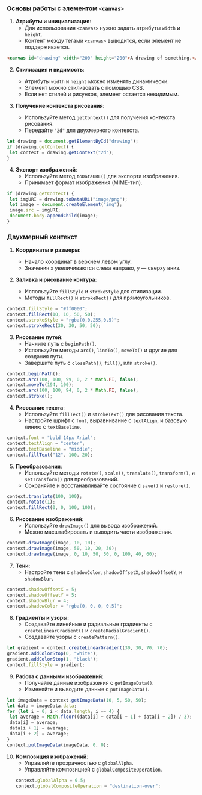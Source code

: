 ### Основы работы с элементом `<canvas>`

1. **Атрибуты и инициализация**:
   - Для использования `<canvas>` нужно задать атрибуты `width` и `height`.
   - Контент между тегами `<canvas>` выводится, если элемент не поддерживается.
```html
<canvas id="drawing" width="200" height="200">A drawing of something.</canvas>
```

2. **Стилизация и видимость**:
   - Атрибуты `width` и `height` можно изменять динамически.
   - Элемент можно стилизовать с помощью CSS.
   - Если нет стилей и рисунков, элемент остается невидимым.

3. **Получение контекста рисования**:
   - Используйте метод `getContext()` для получения контекста рисования.
   - Передайте `"2d"` для двухмерного контекста.
```javascript
let drawing = document.getElementById("drawing");
if (drawing.getContext) {
 let context = drawing.getContext("2d");
}
   ```

4. **Экспорт изображений**:
   - Используйте метод `toDataURL()` для экспорта изображения.
   - Принимает формат изображения (MIME-тип).
```javascript
if (drawing.getContext) {
 let imgURI = drawing.toDataURL("image/png");
 let image = document.createElement("img");
 image.src = imgURI;
 document.body.appendChild(image);
}
```

### Двухмерный контекст

1. **Координаты и размеры**:
   - Начало координат в верхнем левом углу.
   - Значения `x` увеличиваются слева направо, `y` — сверху вниз.

2. **Заливка и рисование контура**:
   - Используйте `fillStyle` и `strokeStyle` для стилизации.
   - Методы `fillRect()` и `strokeRect()` для прямоугольников.
```javascript
context.fillStyle = "#ff0000";
context.fillRect(10, 10, 50, 50);
context.strokeStyle = "rgba(0,0,255,0.5)";
context.strokeRect(30, 30, 50, 50);
```

3. **Рисование путей**:
   - Начните путь с `beginPath()`.
   - Используйте методы `arc()`, `lineTo()`, `moveTo()` и другие для создания пути.
   - Завершите путь с `closePath()`, `fill()`, или `stroke()`.
```javascript
context.beginPath();
context.arc(100, 100, 99, 0, 2 * Math.PI, false);
context.moveTo(194, 100);
context.arc(100, 100, 94, 0, 2 * Math.PI, false);
context.stroke();
```

4. **Рисование текста**:
   - Используйте `fillText()` и `strokeText()` для рисования текста.
   - Настройте шрифт с `font`, выравнивание с `textAlign`, и базовую линию с `textBaseline`.
```javascript
context.font = "bold 14px Arial";
context.textAlign = "center";
context.textBaseline = "middle";
context.fillText("12", 100, 20);
```

5. **Преобразования**:
   - Используйте методы `rotate()`, `scale()`, `translate()`, `transform()`, и `setTransform()` для преобразований.
   - Сохраняйте и восстанавливайте состояние с `save()` и `restore()`.
```javascript
context.translate(100, 100);
context.rotate(1);
context.fillRect(0, 0, 100, 100);
```

6. **Рисование изображений**:
   - Используйте `drawImage()` для вывода изображений.
   - Можно масштабировать и выводить части изображения.
```javascript
context.drawImage(image, 10, 10);
context.drawImage(image, 50, 10, 20, 30);
context.drawImage(image, 0, 10, 50, 50, 0, 100, 40, 60);
```

7. **Тени**:
   - Настройте тени с `shadowColor`, `shadowOffsetX`, `shadowOffsetY`, и `shadowBlur`.
```javascript
context.shadowOffsetX = 5;
context.shadowOffsetY = 5;
context.shadowBlur = 4;
context.shadowColor = "rgba(0, 0, 0, 0.5)";
```

8. **Градиенты и узоры**:
   - Создавайте линейные и радиальные градиенты с `createLinearGradient()` и `createRadialGradient()`.
   - Создавайте узоры с `createPattern()`.
```javascript
let gradient = context.createLinearGradient(30, 30, 70, 70);
gradient.addColorStop(0, "white");
gradient.addColorStop(1, "black");
context.fillStyle = gradient;
```

9. **Работа с данными изображений**:
   - Получайте данные изображения с `getImageData()`.
   - Изменяйте и выводите данные с `putImageData()`.
```javascript
let imageData = context.getImageData(10, 5, 50, 50);
let data = imageData.data;
for (let i = 0; i < data.length; i += 4) {
 let average = Math.floor((data[i] + data[i + 1] + data[i + 2]) / 3);
 data[i] = average;
 data[i + 1] = average;
 data[i + 2] = average;
}
context.putImageData(imageData, 0, 0);
```

10. **Композиция изображений**:
    - Управляйте прозрачностью с `globalAlpha`.
    - Управляйте композицией с `globalCompositeOperation`.
    ```javascript
    context.globalAlpha = 0.5;
    context.globalCompositeOperation = "destination-over";
    ```
